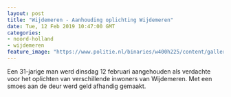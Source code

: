 ```yaml
---
layout: post
title: "Wijdemeren - Aanhouding oplichting Wijdemeren"
date: Tue, 12 Feb 2019 10:47:00 GMT
categories: 
- noord-holland 
- wijdemeren 
feature_image: "https://www.politie.nl/binaries/w400h225/content/gallery/politie/stockfotos/algemeen/aanhouding-handboeien-2.jpg"
---
```


Een 31-jarige man werd dinsdag 12 februari aangehouden als verdachte voor het oplichten van verschillende inwoners van Wijdemeren. Met een smoes aan de deur werd geld afhandig gemaakt.
